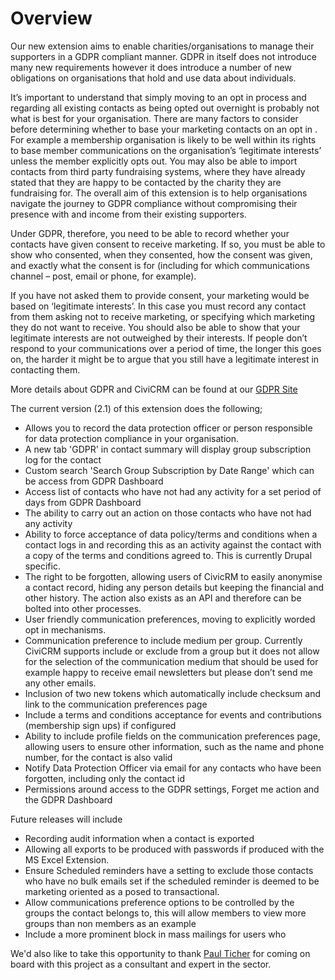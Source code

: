 # Overview

Our new extension aims to enable charities/organisations to manage their supporters in a GDPR compliant manner. GDPR in itself does not introduce many new requirements however it does introduce a number of new obligations on organisations that hold and use data about individuals.

It’s important to understand that simply moving to an opt in process and regarding all existing contacts as being opted out overnight is probably not what is best for your organisation.  There are many factors to consider before determining whether to base your marketing contacts on an opt in . For example a membership organisation is likely to be well within its rights to base member communications on the organisation’s ‘legitimate interests’ unless the member explicitly opts out. You may also be able to import contacts from third party fundraising systems, where they have already stated that they are happy to be contacted by the charity they are fundraising for. The overall aim of this extension is to help organisations navigate the journey to GDPR compliance without compromising their presence with and income from their existing supporters.

Under GDPR, therefore, you need to be able to record whether your contacts have given consent to receive marketing.  If so, you must be able to show who consented, when they consented, how the consent was given, and exactly what the consent is for (including for which communications channel – post, email or phone, for example).

If you have not asked them to provide consent, your marketing would be based on ‘legitimate interests’.  In this case you must record any contact from them asking not to receive marketing, or specifying which marketing they do not want to receive.  You should also be able to show that your legitimate interests are not outweighed by their interests.  If people don’t respond to your communications over a period of time, the longer this goes on, the harder it might be to argue that you still have a legitimate interest in contacting them.

More details about GDPR and CiviCRM can be found at our [GDPR Site]

The current version (2.1) of this extension does the following;

* Allows you to record the data protection officer or person responsible for data protection compliance in your organisation.
* A new tab 'GDPR' in contact summary will display group subscription log for the contact
* Custom search 'Search Group Subscription by Date Range' which can be access from GDPR Dashboard
* Access list of contacts who have not had any activity for a set period of days from GDPR Dashboard
* The ability to carry out an action on those contacts who have not had any activity
* Ability to force acceptance of data policy/terms and conditions when a contact logs in and recording this as an activity against the contact with a copy of the terms and conditions agreed to. This is currently Drupal specific.
* The right to be forgotten, allowing users of CivicRM to easily anonymise a contact record, hiding any person details but keeping the financial and other history. The action also exists as an API and therefore can be bolted into other processes.
* User friendly communication preferences, moving to explicitly worded opt in mechanisms.
* Communication preference to include medium per group. Currently CiviCRM supports include or exclude from a group but it does not allow for the selection of the communication medium that should be used for example happy to receive email newsletters but please don’t send me any other emails.
* Inclusion of two new tokens which automatically include checksum and link to the communication preferences page
* Include a terms and conditions acceptance for events and contributions (membership sign ups) if configured
* Ability to include profile fields on the communication preferences page, allowing users to ensure other information, such as the name and phone number, for the contact is also valid
* Notify Data Protection Officer via email for any contacts who have been forgotten, including only the contact id
* Permissions around access to the GDPR settings, Forget me action and the GDPR Dashboard

Future releases will include

* Recording audit information when a contact is exported
* Allowing all exports to be produced with passwords if produced with the MS Excel Extension.
* Ensure Scheduled reminders have a setting to exclude those contacts who have no bulk emails set if the scheduled reminder is deemed to be marketing oriented as a posed to transactional.
* Allow communications preference options to be controlled by the groups the contact belongs to, this will allow members to view more groups than non members as an example
* Include a more prominent block in mass mailings for users who 

We'd also like to take this opportunity to thank [Paul Ticher][Paul Ticher Site] for coming on board with this project as a consultant and expert in the sector.

[Paul Ticher Site]: http://www.paulticher.com/data-protection
[GDPR Site]: https://gdpr.vedaconsulting.co.uk
